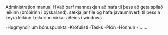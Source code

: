 ﻿Administration manual
HVað þarf manneskjan að hafa til þess að geta spilað leikinn (bróðirinn i þýskaland).
sækja jar file og hafa javaumhverfi til þess a keyra leikinn
Leikurinn virkar aðeins í windows



-Hugmyndir um bónuspunkta
-Kröfulisti
-Tasks
-Plön
-Hönnun
-.......